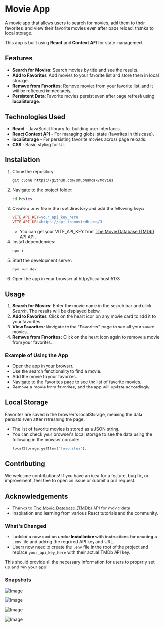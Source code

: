 # Movie App

A movie app that allows users to search for movies, add them to their favorites, and view their favorite movies even after page reload, thanks to local storage.

This app is built using **React** and **Context API** for state management.

## Features

- **Search for Movies**: Search movies by title and see the results.
- **Add to Favorites**: Add movies to your favorite list and store them in local storage.
- **Remove from Favorites**: Remove movies from your favorite list, and it will be reflected immediately.
- **Persistent Data**: Favorite movies persist even after page refresh using **localStorage**.

## Technologies Used

- **React** - JavaScript library for building user interfaces.
- **React Context API** - For managing global state (favorites in this case).
- **localStorage** - For persisting favorite movies across page reloads.
- **CSS** - Basic styling for UI.

## Installation

1. Clone the repository:
   ```bash
   git clone https://github.com/shubhamdsk/Movies
   ```
2. Navigate to the project folder:
   ```bash
   cd Movies
   ```
3. Create a .env file in the root directory and add the following keys:
   ```makefile
   VITE_API_KEY=your_api_key_here
   VITE_API_URL=https://api.themoviedb.org/3
   ```
   - You can get your VITE_API_KEY from [The Movie Database (TMDb)](https://www.themoviedb.org/) API API.
4. Install dependencies:
   ```bash
   npm i
   ```
5. Start the development server:
   ```bash
   npm run dev
   ```
6. Open the app in your browser at http://localhost:5173

## Usage

1. **Search for Movies:** Enter the movie name in the search bar and click _Search_. The results will be displayed below.
2. **Add to Favorites:** Click on the heart icon on any movie card to add it to your favorites.
3. **View Favorites:** Navigate to the "Favorites" page to see all your saved movies.
4. **Remove from Favorites:** Click on the heart icon again to remove a movie from your favorites.

### Example of Using the App

- Open the app in your browser.
- Use the search functionality to find a movie.
- Add the movie to your favorites.
- Navigate to the Favorites page to see the list of favorite movies.
- Remove a movie from favorites, and the app will update accordingly.

## Local Storage

Favorites are saved in the browser's localStorage, meaning the data persists even after refreshing the page.

- The list of favorite movies is stored as a JSON string.
- You can check your browser's local storage to see the data using the following in the browser console:
  ```bash
  localStorage.getItem("favorites");
  ```

## Contributing

We welcome contributions! If you have an idea for a feature, bug fix, or improvement, feel free to open an issue or submit a pull request.

## Acknowledgements

- Thanks to [The Movie Database (TMDb)](https://www.themoviedb.org/) API for movie data.
- Inspiration and learning from various React tutorials and the community.


### What's Changed:
- I added a new section under **Installation** with instructions for creating a `.env` file and adding the required API key and URL.
- Users now need to create the `.env` file in the root of the project and replace `your_api_key_here` with their actual TMDb API key.

This should provide all the necessary information for users to properly set up and run your app!

### Snapshots
![Image](https://github.com/user-attachments/assets/d9ecc268-bb0a-47b6-9053-745135dfb7c2)

![Image](https://github.com/user-attachments/assets/80d19078-6135-4109-a85f-5f0cdcb50773)

![Image](https://github.com/user-attachments/assets/2b9e9b63-6338-408f-a39e-fa71ddceb755)

![Image](https://github.com/user-attachments/assets/833bb2dc-9ef1-4fa1-998a-cb821465816a)